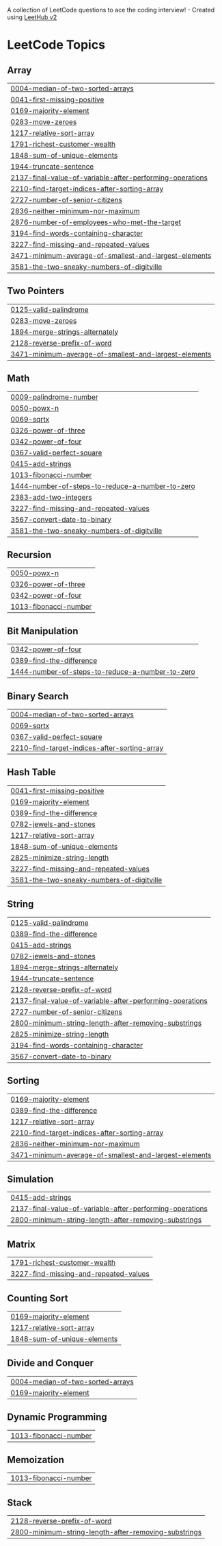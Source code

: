 A collection of LeetCode questions to ace the coding interview! - Created using [LeetHub v2](https://github.com/arunbhardwaj/LeetHub-2.0)
<!---LeetCode Topics Start-->
# LeetCode Topics
## Array
|  |
| ------- |
| [0004-median-of-two-sorted-arrays](https://github.com/Murshidmuhammedp/Leet_Codes/tree/master/0004-median-of-two-sorted-arrays) |
| [0041-first-missing-positive](https://github.com/Murshidmuhammedp/Leet_Codes/tree/master/0041-first-missing-positive) |
| [0169-majority-element](https://github.com/Murshidmuhammedp/Leet_Codes/tree/master/0169-majority-element) |
| [0283-move-zeroes](https://github.com/Murshidmuhammedp/Leet_Codes/tree/master/0283-move-zeroes) |
| [1217-relative-sort-array](https://github.com/Murshidmuhammedp/Leet_Codes/tree/master/1217-relative-sort-array) |
| [1791-richest-customer-wealth](https://github.com/Murshidmuhammedp/Leet_Codes/tree/master/1791-richest-customer-wealth) |
| [1848-sum-of-unique-elements](https://github.com/Murshidmuhammedp/Leet_Codes/tree/master/1848-sum-of-unique-elements) |
| [1944-truncate-sentence](https://github.com/Murshidmuhammedp/Leet_Codes/tree/master/1944-truncate-sentence) |
| [2137-final-value-of-variable-after-performing-operations](https://github.com/Murshidmuhammedp/Leet_Codes/tree/master/2137-final-value-of-variable-after-performing-operations) |
| [2210-find-target-indices-after-sorting-array](https://github.com/Murshidmuhammedp/Leet_Codes/tree/master/2210-find-target-indices-after-sorting-array) |
| [2727-number-of-senior-citizens](https://github.com/Murshidmuhammedp/Leet_Codes/tree/master/2727-number-of-senior-citizens) |
| [2836-neither-minimum-nor-maximum](https://github.com/Murshidmuhammedp/Leet_Codes/tree/master/2836-neither-minimum-nor-maximum) |
| [2876-number-of-employees-who-met-the-target](https://github.com/Murshidmuhammedp/Leet_Codes/tree/master/2876-number-of-employees-who-met-the-target) |
| [3194-find-words-containing-character](https://github.com/Murshidmuhammedp/Leet_Codes/tree/master/3194-find-words-containing-character) |
| [3227-find-missing-and-repeated-values](https://github.com/Murshidmuhammedp/Leet_Codes/tree/master/3227-find-missing-and-repeated-values) |
| [3471-minimum-average-of-smallest-and-largest-elements](https://github.com/Murshidmuhammedp/Leet_Codes/tree/master/3471-minimum-average-of-smallest-and-largest-elements) |
| [3581-the-two-sneaky-numbers-of-digitville](https://github.com/Murshidmuhammedp/Leet_Codes/tree/master/3581-the-two-sneaky-numbers-of-digitville) |
## Two Pointers
|  |
| ------- |
| [0125-valid-palindrome](https://github.com/Murshidmuhammedp/Leet_Codes/tree/master/0125-valid-palindrome) |
| [0283-move-zeroes](https://github.com/Murshidmuhammedp/Leet_Codes/tree/master/0283-move-zeroes) |
| [1894-merge-strings-alternately](https://github.com/Murshidmuhammedp/Leet_Codes/tree/master/1894-merge-strings-alternately) |
| [2128-reverse-prefix-of-word](https://github.com/Murshidmuhammedp/Leet_Codes/tree/master/2128-reverse-prefix-of-word) |
| [3471-minimum-average-of-smallest-and-largest-elements](https://github.com/Murshidmuhammedp/Leet_Codes/tree/master/3471-minimum-average-of-smallest-and-largest-elements) |
## Math
|  |
| ------- |
| [0009-palindrome-number](https://github.com/Murshidmuhammedp/Leet_Codes/tree/master/0009-palindrome-number) |
| [0050-powx-n](https://github.com/Murshidmuhammedp/Leet_Codes/tree/master/0050-powx-n) |
| [0069-sqrtx](https://github.com/Murshidmuhammedp/Leet_Codes/tree/master/0069-sqrtx) |
| [0326-power-of-three](https://github.com/Murshidmuhammedp/Leet_Codes/tree/master/0326-power-of-three) |
| [0342-power-of-four](https://github.com/Murshidmuhammedp/Leet_Codes/tree/master/0342-power-of-four) |
| [0367-valid-perfect-square](https://github.com/Murshidmuhammedp/Leet_Codes/tree/master/0367-valid-perfect-square) |
| [0415-add-strings](https://github.com/Murshidmuhammedp/Leet_Codes/tree/master/0415-add-strings) |
| [1013-fibonacci-number](https://github.com/Murshidmuhammedp/Leet_Codes/tree/master/1013-fibonacci-number) |
| [1444-number-of-steps-to-reduce-a-number-to-zero](https://github.com/Murshidmuhammedp/Leet_Codes/tree/master/1444-number-of-steps-to-reduce-a-number-to-zero) |
| [2383-add-two-integers](https://github.com/Murshidmuhammedp/Leet_Codes/tree/master/2383-add-two-integers) |
| [3227-find-missing-and-repeated-values](https://github.com/Murshidmuhammedp/Leet_Codes/tree/master/3227-find-missing-and-repeated-values) |
| [3567-convert-date-to-binary](https://github.com/Murshidmuhammedp/Leet_Codes/tree/master/3567-convert-date-to-binary) |
| [3581-the-two-sneaky-numbers-of-digitville](https://github.com/Murshidmuhammedp/Leet_Codes/tree/master/3581-the-two-sneaky-numbers-of-digitville) |
## Recursion
|  |
| ------- |
| [0050-powx-n](https://github.com/Murshidmuhammedp/Leet_Codes/tree/master/0050-powx-n) |
| [0326-power-of-three](https://github.com/Murshidmuhammedp/Leet_Codes/tree/master/0326-power-of-three) |
| [0342-power-of-four](https://github.com/Murshidmuhammedp/Leet_Codes/tree/master/0342-power-of-four) |
| [1013-fibonacci-number](https://github.com/Murshidmuhammedp/Leet_Codes/tree/master/1013-fibonacci-number) |
## Bit Manipulation
|  |
| ------- |
| [0342-power-of-four](https://github.com/Murshidmuhammedp/Leet_Codes/tree/master/0342-power-of-four) |
| [0389-find-the-difference](https://github.com/Murshidmuhammedp/Leet_Codes/tree/master/0389-find-the-difference) |
| [1444-number-of-steps-to-reduce-a-number-to-zero](https://github.com/Murshidmuhammedp/Leet_Codes/tree/master/1444-number-of-steps-to-reduce-a-number-to-zero) |
## Binary Search
|  |
| ------- |
| [0004-median-of-two-sorted-arrays](https://github.com/Murshidmuhammedp/Leet_Codes/tree/master/0004-median-of-two-sorted-arrays) |
| [0069-sqrtx](https://github.com/Murshidmuhammedp/Leet_Codes/tree/master/0069-sqrtx) |
| [0367-valid-perfect-square](https://github.com/Murshidmuhammedp/Leet_Codes/tree/master/0367-valid-perfect-square) |
| [2210-find-target-indices-after-sorting-array](https://github.com/Murshidmuhammedp/Leet_Codes/tree/master/2210-find-target-indices-after-sorting-array) |
## Hash Table
|  |
| ------- |
| [0041-first-missing-positive](https://github.com/Murshidmuhammedp/Leet_Codes/tree/master/0041-first-missing-positive) |
| [0169-majority-element](https://github.com/Murshidmuhammedp/Leet_Codes/tree/master/0169-majority-element) |
| [0389-find-the-difference](https://github.com/Murshidmuhammedp/Leet_Codes/tree/master/0389-find-the-difference) |
| [0782-jewels-and-stones](https://github.com/Murshidmuhammedp/Leet_Codes/tree/master/0782-jewels-and-stones) |
| [1217-relative-sort-array](https://github.com/Murshidmuhammedp/Leet_Codes/tree/master/1217-relative-sort-array) |
| [1848-sum-of-unique-elements](https://github.com/Murshidmuhammedp/Leet_Codes/tree/master/1848-sum-of-unique-elements) |
| [2825-minimize-string-length](https://github.com/Murshidmuhammedp/Leet_Codes/tree/master/2825-minimize-string-length) |
| [3227-find-missing-and-repeated-values](https://github.com/Murshidmuhammedp/Leet_Codes/tree/master/3227-find-missing-and-repeated-values) |
| [3581-the-two-sneaky-numbers-of-digitville](https://github.com/Murshidmuhammedp/Leet_Codes/tree/master/3581-the-two-sneaky-numbers-of-digitville) |
## String
|  |
| ------- |
| [0125-valid-palindrome](https://github.com/Murshidmuhammedp/Leet_Codes/tree/master/0125-valid-palindrome) |
| [0389-find-the-difference](https://github.com/Murshidmuhammedp/Leet_Codes/tree/master/0389-find-the-difference) |
| [0415-add-strings](https://github.com/Murshidmuhammedp/Leet_Codes/tree/master/0415-add-strings) |
| [0782-jewels-and-stones](https://github.com/Murshidmuhammedp/Leet_Codes/tree/master/0782-jewels-and-stones) |
| [1894-merge-strings-alternately](https://github.com/Murshidmuhammedp/Leet_Codes/tree/master/1894-merge-strings-alternately) |
| [1944-truncate-sentence](https://github.com/Murshidmuhammedp/Leet_Codes/tree/master/1944-truncate-sentence) |
| [2128-reverse-prefix-of-word](https://github.com/Murshidmuhammedp/Leet_Codes/tree/master/2128-reverse-prefix-of-word) |
| [2137-final-value-of-variable-after-performing-operations](https://github.com/Murshidmuhammedp/Leet_Codes/tree/master/2137-final-value-of-variable-after-performing-operations) |
| [2727-number-of-senior-citizens](https://github.com/Murshidmuhammedp/Leet_Codes/tree/master/2727-number-of-senior-citizens) |
| [2800-minimum-string-length-after-removing-substrings](https://github.com/Murshidmuhammedp/Leet_Codes/tree/master/2800-minimum-string-length-after-removing-substrings) |
| [2825-minimize-string-length](https://github.com/Murshidmuhammedp/Leet_Codes/tree/master/2825-minimize-string-length) |
| [3194-find-words-containing-character](https://github.com/Murshidmuhammedp/Leet_Codes/tree/master/3194-find-words-containing-character) |
| [3567-convert-date-to-binary](https://github.com/Murshidmuhammedp/Leet_Codes/tree/master/3567-convert-date-to-binary) |
## Sorting
|  |
| ------- |
| [0169-majority-element](https://github.com/Murshidmuhammedp/Leet_Codes/tree/master/0169-majority-element) |
| [0389-find-the-difference](https://github.com/Murshidmuhammedp/Leet_Codes/tree/master/0389-find-the-difference) |
| [1217-relative-sort-array](https://github.com/Murshidmuhammedp/Leet_Codes/tree/master/1217-relative-sort-array) |
| [2210-find-target-indices-after-sorting-array](https://github.com/Murshidmuhammedp/Leet_Codes/tree/master/2210-find-target-indices-after-sorting-array) |
| [2836-neither-minimum-nor-maximum](https://github.com/Murshidmuhammedp/Leet_Codes/tree/master/2836-neither-minimum-nor-maximum) |
| [3471-minimum-average-of-smallest-and-largest-elements](https://github.com/Murshidmuhammedp/Leet_Codes/tree/master/3471-minimum-average-of-smallest-and-largest-elements) |
## Simulation
|  |
| ------- |
| [0415-add-strings](https://github.com/Murshidmuhammedp/Leet_Codes/tree/master/0415-add-strings) |
| [2137-final-value-of-variable-after-performing-operations](https://github.com/Murshidmuhammedp/Leet_Codes/tree/master/2137-final-value-of-variable-after-performing-operations) |
| [2800-minimum-string-length-after-removing-substrings](https://github.com/Murshidmuhammedp/Leet_Codes/tree/master/2800-minimum-string-length-after-removing-substrings) |
## Matrix
|  |
| ------- |
| [1791-richest-customer-wealth](https://github.com/Murshidmuhammedp/Leet_Codes/tree/master/1791-richest-customer-wealth) |
| [3227-find-missing-and-repeated-values](https://github.com/Murshidmuhammedp/Leet_Codes/tree/master/3227-find-missing-and-repeated-values) |
## Counting Sort
|  |
| ------- |
| [0169-majority-element](https://github.com/Murshidmuhammedp/Leet_Codes/tree/master/0169-majority-element) |
| [1217-relative-sort-array](https://github.com/Murshidmuhammedp/Leet_Codes/tree/master/1217-relative-sort-array) |
| [1848-sum-of-unique-elements](https://github.com/Murshidmuhammedp/Leet_Codes/tree/master/1848-sum-of-unique-elements) |
## Divide and Conquer
|  |
| ------- |
| [0004-median-of-two-sorted-arrays](https://github.com/Murshidmuhammedp/Leet_Codes/tree/master/0004-median-of-two-sorted-arrays) |
| [0169-majority-element](https://github.com/Murshidmuhammedp/Leet_Codes/tree/master/0169-majority-element) |
## Dynamic Programming
|  |
| ------- |
| [1013-fibonacci-number](https://github.com/Murshidmuhammedp/Leet_Codes/tree/master/1013-fibonacci-number) |
## Memoization
|  |
| ------- |
| [1013-fibonacci-number](https://github.com/Murshidmuhammedp/Leet_Codes/tree/master/1013-fibonacci-number) |
## Stack
|  |
| ------- |
| [2128-reverse-prefix-of-word](https://github.com/Murshidmuhammedp/Leet_Codes/tree/master/2128-reverse-prefix-of-word) |
| [2800-minimum-string-length-after-removing-substrings](https://github.com/Murshidmuhammedp/Leet_Codes/tree/master/2800-minimum-string-length-after-removing-substrings) |
<!---LeetCode Topics End-->
